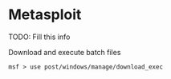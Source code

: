 # Metasploit

TODO: Fill this info

Download and execute batch files

```
msf > use post/windows/manage/download_exec
```